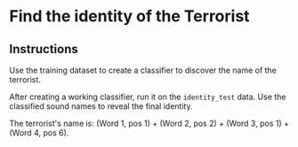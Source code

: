 # Find the identity of the Terrorist


## Instructions

Use the training dataset to create a classifier to discover the name of the terrorist.

After creating a working classifier, run it on the `identity_test` data. Use the classified sound names to reveal the final identity. 

The terrorist's name is: (Word 1, pos 1) + (Word 2, pos 2) + (Word 3, pos 1) + (Word 4, pos 6).
